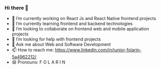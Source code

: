 ### Hi there 👋

- 🔭 I’m currently working on React Js and React Native frontend projects
- 🌱 I’m currently learning frontend and backend technologies
- 👯 I’m looking to collaborate on frontend web and mobile application projects
- 🤔 I’m looking for help with frontend projects
- 💬 Ask me about Web and Software Development
- 📫 How to reach me: https://www.linkedin.com/in/junior-folarin-5a4962212/
- 😄 Pronouns: F O L A R I N
